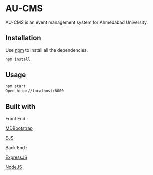 # AU-CMS

AU-CMS is an event management system for Ahmedabad University.

## Installation

Use [npm](https://www.npmjs.com/) to install all the dependencies.

```bash
npm install
```

## Usage

```bash
npm start
Open http://localhost:8000
```

## Built with

Front End :

[MDBootstrap](https://mdbootstrap.com)

[EJS](https://ejs.co/)

Back End :

[ExpressJS](https://expressjs.com)

[NodeJS](https://nodejs.org)


